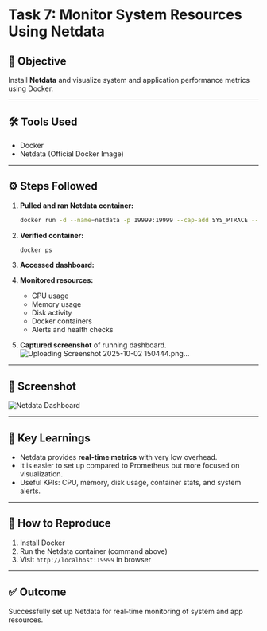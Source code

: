 # Task 7: Monitor System Resources Using Netdata

## 📌 Objective

Install **Netdata** and visualize system and application performance metrics using Docker.

---

## 🛠 Tools Used

* Docker
* Netdata (Official Docker Image)

---

## ⚙️ Steps Followed

1. **Pulled and ran Netdata container:**

   ```bash
   docker run -d --name=netdata -p 19999:19999 --cap-add SYS_PTRACE --security-opt apparmor=unconfined netdata/netdata
   ```

2. **Verified container:**

   ```bash
   docker ps
   ```

3. **Accessed dashboard:**
   

4. **Monitored resources:**

   * CPU usage
   * Memory usage
   * Disk activity
   * Docker containers
   * Alerts and health checks

5. **Captured screenshot** of running dashboard.
![Uploading Screenshot 2025-10-02 150444.png…]()

---

## 📸 Screenshot

![Netdata Dashboard](./screenshot.png)

---

## 📖 Key Learnings

* Netdata provides **real-time metrics** with very low overhead.
* It is easier to set up compared to Prometheus but more focused on visualization.
* Useful KPIs: CPU, memory, disk usage, container stats, and system alerts.

---

## 🚀 How to Reproduce

1. Install Docker
2. Run the Netdata container (command above)
3. Visit `http://localhost:19999` in browser

---

## ✅ Outcome

Successfully set up Netdata for real-time monitoring of system and app resources.
